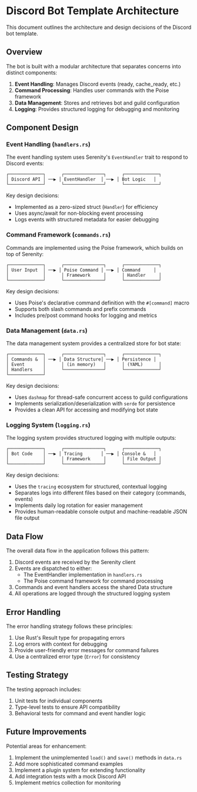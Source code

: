 # Discord Bot Template Architecture

This document outlines the architecture and design decisions of the Discord bot template.

## Overview

The bot is built with a modular architecture that separates concerns into distinct components:

1. **Event Handling**: Manages Discord events (ready, cache_ready, etc.)
2. **Command Processing**: Handles user commands with the Poise framework
3. **Data Management**: Stores and retrieves bot and guild configuration
4. **Logging**: Provides structured logging for debugging and monitoring

## Component Design

### Event Handling (`handlers.rs`)

The event handling system uses Serenity's `EventHandler` trait to respond to Discord events:

```
┌─────────────┐      ┌───────────────┐      ┌─────────────┐
│ Discord API │ ──▶ │ EventHandler  │ ──▶ │ Bot Logic   │
└─────────────┘      └───────────────┘      └─────────────┘
```

Key design decisions:
- Implemented as a zero-sized struct (`Handler`) for efficiency
- Uses async/await for non-blocking event processing
- Logs events with structured metadata for easier debugging

### Command Framework (`commands.rs`)

Commands are implemented using the Poise framework, which builds on top of Serenity:

```
┌─────────────┐      ┌───────────────┐      ┌─────────────┐
│ User Input  │ ──▶ │ Poise Command │ ──▶ │ Command     │
│             │      │ Framework     │      │ Handler     │
└─────────────┘      └───────────────┘      └─────────────┘
```

Key design decisions:
- Uses Poise's declarative command definition with the `#[command]` macro
- Supports both slash commands and prefix commands
- Includes pre/post command hooks for logging and metrics

### Data Management (`data.rs`)

The data management system provides a centralized store for bot state:

```
┌─────────────┐      ┌───────────────┐      ┌─────────────┐
│ Commands &  │ ──▶ │ Data Structure│ ──▶ │ Persistence │
│ Event       │      │ (in memory)   │      │ (YAML)      │
│ Handlers    │      └───────────────┘      └─────────────┘
└─────────────┘
```

Key design decisions:
- Uses `dashmap` for thread-safe concurrent access to guild configurations
- Implements serialization/deserialization with `serde` for persistence
- Provides a clean API for accessing and modifying bot state

### Logging System (`logging.rs`)

The logging system provides structured logging with multiple outputs:

```
┌─────────────┐      ┌───────────────┐      ┌─────────────┐
│ Bot Code    │ ──▶ │ Tracing       │ ──▶ │ Console &   │
│             │      │ Framework     │      │ File Output │
└─────────────┘      └───────────────┘      └─────────────┘
```

Key design decisions:
- Uses the `tracing` ecosystem for structured, contextual logging
- Separates logs into different files based on their category (commands, events)
- Implements daily log rotation for easier management
- Provides human-readable console output and machine-readable JSON file output

## Data Flow

The overall data flow in the application follows this pattern:

1. Discord events are received by the Serenity client
2. Events are dispatched to either:
   - The EventHandler implementation in `handlers.rs`
   - The Poise command framework for command processing
3. Commands and event handlers access the shared Data structure
4. All operations are logged through the structured logging system

## Error Handling

The error handling strategy follows these principles:

1. Use Rust's Result type for propagating errors
2. Log errors with context for debugging
3. Provide user-friendly error messages for command failures
4. Use a centralized error type (`Error`) for consistency

## Testing Strategy

The testing approach includes:

1. Unit tests for individual components
2. Type-level tests to ensure API compatibility
3. Behavioral tests for command and event handler logic

## Future Improvements

Potential areas for enhancement:

1. Implement the unimplemented `load()` and `save()` methods in `data.rs`
2. Add more sophisticated command examples
3. Implement a plugin system for extending functionality
4. Add integration tests with a mock Discord API
5. Implement metrics collection for monitoring
